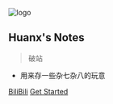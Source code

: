 <!-- _coverpage.md -->

![logo](https://inews.gtimg.com/newsapp_ls/0/14443517859/0.jiketuchuang.png)

## Huanx's Notes
> 破站

- 用来存一些杂七杂八的玩意

[BiliBili](https://space.bilibili.com/503842971)
[Get Started](/)